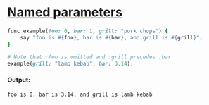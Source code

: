 [1]: http://rosettacode.org/wiki/Named_parameters

# [Named parameters][1]

```ruby
func example(foo: 0, bar: 1, grill: "pork chops") {
    say "foo is #{foo}, bar is #{bar}, and grill is #{grill}";
}
 
# Note that :foo is omitted and :grill precedes :bar
example(grill: "lamb kebab", bar: 3.14);
```

#### Output:
```
foo is 0, bar is 3.14, and grill is lamb kebab
```